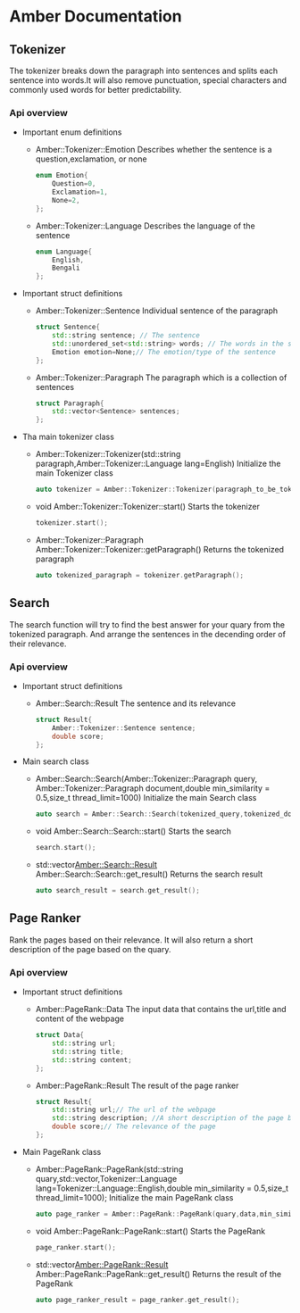 # Amber Documentation

## Tokenizer

The tokenizer breaks down the paragraph into sentences and splits each sentence into words.It will also remove punctuation, special characters and commonly used words for better predictability.

### Api overview

- Important enum definitions
    - Amber::Tokenizer::Emotion
        Describes whether the sentence is a question,exclamation, or none
        ```cpp
        enum Emotion{
            Question=0,
            Exclamation=1,
            None=2,
        };
        ```
    - Amber::Tokenizer::Language
        Describes the language of the sentence
        ```cpp
        enum Language{
            English,
            Bengali
        };
        ```

- Important struct definitions
    - Amber::Tokenizer::Sentence
        Individual sentence of the paragraph
        ```cpp
        struct Sentence{
            std::string sentence; // The sentence
            std::unordered_set<std::string> words; // The words in the sentence
            Emotion emotion=None;// The emotion/type of the sentence
        };
        ```
    - Amber::Tokenizer::Paragraph
        The paragraph which is a collection of sentences
        ```cpp
        struct Paragraph{
            std::vector<Sentence> sentences;
        };
        ```

- Tha main tokenizer class
    - Amber::Tokenizer::Tokenizer(std::string paragraph,Amber::Tokenizer::Language lang=English)
        Initialize the main Tokenizer class
        ```cpp
        auto tokenizer = Amber::Tokenizer::Tokenizer(paragraph_to_be_tokenized,language_of_the_paragraph);
        ```
    - void Amber::Tokenizer::Tokenizer::start()
        Starts the tokenizer
        ```cpp
        tokenizer.start();
        ```
    - Amber::Tokenizer::Paragraph Amber::Tokenizer::Tokenizer::getParagraph()
        Returns the tokenized paragraph
        ```cpp
        auto tokenized_paragraph = tokenizer.getParagraph();
        ```


## Search

The search function will try to find the best answer for your quary from the tokenized paragraph. And arrange the sentences in the decending order of their relevance.

### Api overview

- Important struct definitions
    - Amber::Search::Result
        The sentence and its relevance
        ```cpp
        struct Result{
            Amber::Tokenizer::Sentence sentence;
            double score;
        };
        ```

- Main search class
    - Amber::Search::Search(Amber::Tokenizer::Paragraph query, Amber::Tokenizer::Paragraph document,double min_similarity = 0.5,size_t thread_limit=1000)
        Initialize the main Search class
        ```cpp
        auto search = Amber::Search::Search(tokenized_query,tokenized_document,min_similarity,thread_limit);
        ```

    - void Amber::Search::Search::start()
        Starts the search
        ```cpp
        search.start();
        ```
    
    - std::vector<Amber::Search::Result> Amber::Search::Search::get_result()
        Returns the search result
        ```cpp
        auto search_result = search.get_result();
        ```


## Page Ranker
    
Rank the pages based on their relevance. It will also return a short description of the page based on the quary.

### Api overview

- Important struct definitions
    - Amber::PageRank::Data
        The input data that contains the url,title and content of the webpage
        ```cpp
        struct Data{
            std::string url;
            std::string title;
            std::string content;
        };
        ```

    - Amber::PageRank::Result
        The result of the page ranker
        ```cpp
        struct Result{
            std::string url;// The url of the webpage
            std::string description; //A short description of the page based on the quary
            double score;// The relevance of the page
        };
        ```

- Main PageRank class
    - Amber::PageRank::PageRank(std::string quary,std::vector<Data>,Tokenizer::Language    lang=Tokenizer::Language::English,double min_similarity = 0.5,size_t thread_limit=1000);
        Initialize the main PageRank class
        ```cpp
        auto page_ranker = Amber::PageRank::PageRank(quary,data,min_similarity,thread_limit);
        ```

    - void Amber::PageRank::PageRank::start()
        Starts the PageRank
        ```cpp
        page_ranker.start();
        ```
    
    - std::vector<Amber::PageRank::Result> Amber::PageRank::PageRank::get_result()
        Returns the result of the PageRank
        ```cpp
        auto page_ranker_result = page_ranker.get_result();
        ```